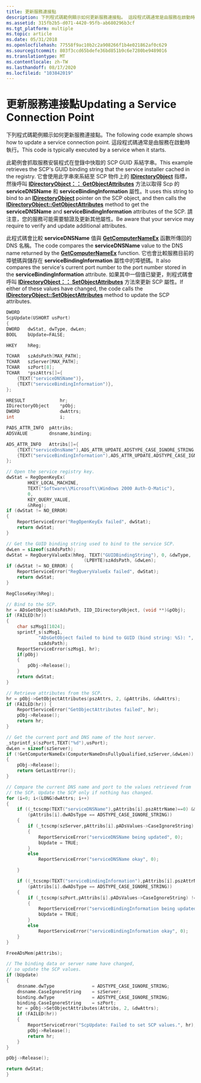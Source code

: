 ```yaml
---
title: 更新服務連接點
description: 下列程式碼範例顯示如何更新服務連接點。 這段程式碼通常是由服務在啟動時執行。
ms.assetid: 315fb2b5-d071-4420-95fb-ab680296b3cf
ms.tgt_platform: multiple
ms.topic: article
ms.date: 05/31/2018
ms.openlocfilehash: 77558f9ac10b2c2a908266f1b4e021862af0c629
ms.sourcegitcommit: 803f3ccd65bdefe36bd851b9c6e7280be9489016
ms.translationtype: MT
ms.contentlocale: zh-TW
ms.lasthandoff: 08/17/2020
ms.locfileid: "103842019"
---
```

# <a name="updating-a-service-connection-point"></a><span data-ttu-id="dbe0e-104">更新服務連接點</span><span class="sxs-lookup"><span data-stu-id="dbe0e-104">Updating a Service Connection Point</span></span>

<span data-ttu-id="dbe0e-105">下列程式碼範例顯示如何更新服務連接點。</span><span class="sxs-lookup"><span data-stu-id="dbe0e-105">The following code example shows how to update a service connection point.</span></span> <span data-ttu-id="dbe0e-106">這段程式碼通常是由服務在啟動時執行。</span><span class="sxs-lookup"><span data-stu-id="dbe0e-106">This code is typically executed by a service when it starts.</span></span>

<span data-ttu-id="dbe0e-107">此範例會抓取服務安裝程式在登錄中快取的 SCP GUID 系結字串。</span><span class="sxs-lookup"><span data-stu-id="dbe0e-107">This example retrieves the SCP's GUID binding string that the service installer cached in the registry.</span></span> <span data-ttu-id="dbe0e-108">它會使用此字串來系結至 SCP 物件上的 [**IDirectoryObject**](/windows/desktop/api/iads/nn-iads-idirectoryobject) 指標，然後呼叫 [**IDirectoryObject：： GetObjectAttributes**](/windows/desktop/api/iads/nf-iads-idirectoryobject-getobjectattributes) 方法以取得 Scp 的 **serviceDNSName** 和 **serviceBindingInformation** 屬性。</span><span class="sxs-lookup"><span data-stu-id="dbe0e-108">It uses this string to bind to an [**IDirectoryObject**](/windows/desktop/api/iads/nn-iads-idirectoryobject) pointer on the SCP object, and then calls the [**IDirectoryObject::GetObjectAttributes**](/windows/desktop/api/iads/nf-iads-idirectoryobject-getobjectattributes) method to get the **serviceDNSName** and **serviceBindingInformation** attributes of the SCP.</span></span> <span data-ttu-id="dbe0e-109">請注意，您的服務可能需要驗證及更新其他屬性。</span><span class="sxs-lookup"><span data-stu-id="dbe0e-109">Be aware that your service may require to verify and update additional attributes.</span></span>

<span data-ttu-id="dbe0e-110">此程式碼會比較 **serviceDNSName** 值與 [**GetComputerNameEx**](/windows/desktop/api/sysinfoapi/nf-sysinfoapi-getcomputernameexa) 函數所傳回的 DNS 名稱。</span><span class="sxs-lookup"><span data-stu-id="dbe0e-110">The code compares the **serviceDNSName** value to the DNS name returned by the [**GetComputerNameEx**](/windows/desktop/api/sysinfoapi/nf-sysinfoapi-getcomputernameexa) function.</span></span> <span data-ttu-id="dbe0e-111">它也會比較服務目前的埠號碼與儲存在 **serviceBindingInformation** 屬性中的埠號碼。</span><span class="sxs-lookup"><span data-stu-id="dbe0e-111">It also compares the service's current port number to the port number stored in the **serviceBindingInformation** attribute.</span></span> <span data-ttu-id="dbe0e-112">如果其中一個值已變更，則程式碼會呼叫 [**IDirectoryObject：： SetObjectAttributes**](/windows/desktop/api/iads/nf-iads-idirectoryobject-setobjectattributes) 方法來更新 SCP 屬性。</span><span class="sxs-lookup"><span data-stu-id="dbe0e-112">If either of these values have changed, the code calls the [**IDirectoryObject::SetObjectAttributes**](/windows/desktop/api/iads/nf-iads-idirectoryobject-setobjectattributes) method to update the SCP attributes.</span></span>


```C++
DWORD
ScpUpdate(USHORT usPort)
{
DWORD   dwStat, dwType, dwLen;
BOOL    bUpdate=FALSE;

HKEY    hReg;

TCHAR   szAdsPath[MAX_PATH];
TCHAR   szServer[MAX_PATH];
TCHAR   szPort[8];
TCHAR   *pszAttrs[]={
    {TEXT("serviceDNSName")},
    {TEXT("serviceBindingInformation")},
};

HRESULT             hr;
IDirectoryObject    *pObj;
DWORD               dwAttrs;
int                 i;

PADS_ATTR_INFO  pAttribs;
ADSVALUE        dnsname,binding;

ADS_ATTR_INFO   Attribs[]={
    {TEXT("serviceDnsName"),ADS_ATTR_UPDATE,ADSTYPE_CASE_IGNORE_STRING,&dnsname,1},
    {TEXT("serviceBindingInformation"),ADS_ATTR_UPDATE,ADSTYPE_CASE_IGNORE_STRING,&binding,1},
};

// Open the service registry key.
dwStat = RegOpenKeyEx(
        HKEY_LOCAL_MACHINE,
        TEXT("Software\\Microsoft\\Windows 2000 Auth-O-Matic"),
        0,
        KEY_QUERY_VALUE,
        &hReg);
if (dwStat != NO_ERROR) 
{
    ReportServiceError("RegOpenKeyEx failed", dwStat);
    return dwStat;
}

// Get the GUID binding string used to bind to the service SCP.
dwLen = sizeof(szAdsPath);
dwStat = RegQueryValueEx(hReg, TEXT("GUIDBindingString"), 0, &dwType, 
                             (LPBYTE)szAdsPath, &dwLen);
if (dwStat != NO_ERROR) {
    ReportServiceError("RegQueryValueEx failed", dwStat);
    return dwStat;
}

RegCloseKey(hReg);

// Bind to the SCP.
hr = ADsGetObject(szAdsPath, IID_IDirectoryObject, (void **)&pObj);
if (FAILED(hr)) 
{
    char szMsg1[1024];
    sprintf_s(szMsg1, 
            "ADsGetObject failed to bind to GUID (bind string: %S): ", 
            szAdsPath);
    ReportServiceError(szMsg1, hr);
    if(pObj)
    {
        pObj->Release();
    }
    return dwStat;
}

// Retrieve attributes from the SCP.
hr = pObj->GetObjectAttributes(pszAttrs, 2, &pAttribs, &dwAttrs);
if (FAILED(hr)) {
    ReportServiceError("GetObjectAttributes failed", hr);
    pObj->Release();
    return hr;
}

// Get the current port and DNS name of the host server.
_stprintf_s(szPort,TEXT("%d"),usPort);
dwLen = sizeof(szServer);
if (!GetComputerNameEx(ComputerNameDnsFullyQualified,szServer,&dwLen)) 
{
    pObj->Release();
    return GetLastError();
}

// Compare the current DNS name and port to the values retrieved from
// the SCP. Update the SCP only if nothing has changed.
for (i=0; i<(LONG)dwAttrs; i++) 
{
    if ((_tcscmp(TEXT("serviceDNSName"),pAttribs[i].pszAttrName)==0) &&
        (pAttribs[i].dwADsType == ADSTYPE_CASE_IGNORE_STRING))
    {
        if (_tcscmp(szServer,pAttribs[i].pADsValues->CaseIgnoreString) != 0)
        {
            ReportServiceError("serviceDNSName being updated", 0);
            bUpdate = TRUE;
        }
        else
            ReportServiceError("serviceDNSName okay", 0);

    }

    if ((_tcscmp(TEXT("serviceBindingInformation"),pAttribs[i].pszAttrName)==0) &&
        (pAttribs[i].dwADsType == ADSTYPE_CASE_IGNORE_STRING))
    {
        if (_tcscmp(szPort,pAttribs[i].pADsValues->CaseIgnoreString) != 0)
        {
            ReportServiceError("serviceBindingInformation being updated", 0);
            bUpdate = TRUE;
        }
        else
            ReportServiceError("serviceBindingInformation okay", 0);
    }
}

FreeADsMem(pAttribs);

// The binding data or server name have changed, 
// so update the SCP values.
if (bUpdate)
{
    dnsname.dwType              = ADSTYPE_CASE_IGNORE_STRING;
    dnsname.CaseIgnoreString    = szServer;
    binding.dwType              = ADSTYPE_CASE_IGNORE_STRING;
    binding.CaseIgnoreString    = szPort;
    hr = pObj->SetObjectAttributes(Attribs, 2, &dwAttrs);
    if (FAILED(hr)) 
    {
        ReportServiceError("ScpUpdate: Failed to set SCP values.", hr);
        pObj->Release();
        return hr;
    }
}

pObj->Release();

return dwStat;
}
```



 

 